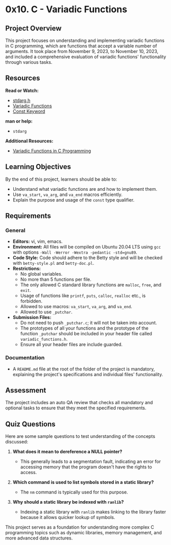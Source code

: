 # 0x10. C - Variadic Functions

## Project Overview
This project focuses on understanding and implementing variadic functions in C programming, which are functions that accept a variable number of arguments. It took place from November 9, 2023, to November 10, 2023, and included a comprehensive evaluation of variadic functions' functionality through various tasks.

## Resources
**Read or Watch:**
- [stdarg.h](https://en.cppreference.com/w/c/variadic)
- [Variadic Functions](https://www.gnu.org/software/libc/manual/html_node/Variadic-Functions.html)
- [Const Keyword](https://en.cppreference.com/w/c/language/const)

**man or help:**
- `stdarg`

**Additional Resources:**
- [Variadic Functions in C Programming](https://www.tutorialspoint.com/cprogramming/c_variable_arguments.htm)

## Learning Objectives
By the end of this project, learners should be able to:
- Understand what variadic functions are and how to implement them.
- Use `va_start`, `va_arg`, and `va_end` macros efficiently.
- Explain the purpose and usage of the `const` type qualifier.

## Requirements
### General
- **Editors:** vi, vim, emacs.
- **Environment:** All files will be compiled on Ubuntu 20.04 LTS using `gcc` with options `-Wall -Werror -Wextra -pedantic -std=gnu89`.
- **Code Style:** Code should adhere to the Betty style and will be checked with `betty-style.pl` and `betty-doc.pl`.
- **Restrictions:**
  - No global variables.
  - No more than 5 functions per file.
  - The only allowed C standard library functions are `malloc`, `free`, and `exit`.
  - Usage of functions like `printf`, `puts`, `calloc`, `realloc` etc., is forbidden.
  - Allowed to use macros: `va_start`, `va_arg`, and `va_end`.
  - Allowed to use `_putchar`.
- **Submission Files:**
  - Do not need to push `_putchar.c`; it will not be taken into account.
  - The prototypes of all your functions and the prototype of the function `_putchar` should be included in your header file called `variadic_functions.h`.
  - Ensure all your header files are include guarded.

### Documentation
- A `README.md` file at the root of the folder of the project is mandatory, explaining the project's specifications and individual files' functionality.

## Assessment
The project includes an auto QA review that checks all mandatory and optional tasks to ensure that they meet the specified requirements.

## Quiz Questions
Here are some sample questions to test understanding of the concepts discussed:

1. **What does it mean to dereference a NULL pointer?**
   - This generally leads to a segmentation fault, indicating an error for accessing memory that the program doesn't have the rights to access.

2. **Which command is used to list symbols stored in a static library?**
   - The `nm` command is typically used for this purpose.

3. **Why should a static library be indexed with `ranlib`?**
   - Indexing a static library with `ranlib` makes linking to the library faster because it allows quicker lookup of symbols.

This project serves as a foundation for understanding more complex C programming topics such as dynamic libraries, memory management, and more advanced data structures.
